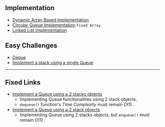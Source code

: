 ## Implementation 
- [Dynamic Array Based Implementation](/DS/Queue/Queue.hpp)
- [Circular Queue Implementation](/DS/Queue/cqueue.hpp) `Fixed Array`
- [Linked List Implementation](/DS/Queue/Lqueue.hpp)



## Easy Challenges
- [Deque](/DS/Queue/Deque.hpp)
- [Implement a stack using a single Queue](/DS/Queue/StackQ.hpp)

--- 
## Fixed Links
- [Implement a Queue using a 2 stacks objects](../DS/Queue/TwoStacks.hpp) 
    - Implementing Queue functionalities using 2 stack objects.
    - `dequeue()` function's *Time Complexity* must remain $O(1)$ . 
- [Implement a Queue using a 2 stack objects](../DS/Queue/TwoStacks.hpp) 
    - Implementing Queue using 2 stacks objects, but `enqueue()` must remain $O(1)$ .

